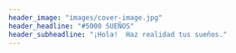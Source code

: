```yaml
---
header_image: "images/cover-image.jpg"
header_headline: "#5000 SUEÑOS"
header_subheadline: "¡Hola!  Haz realidad tus sueños."
---
```

